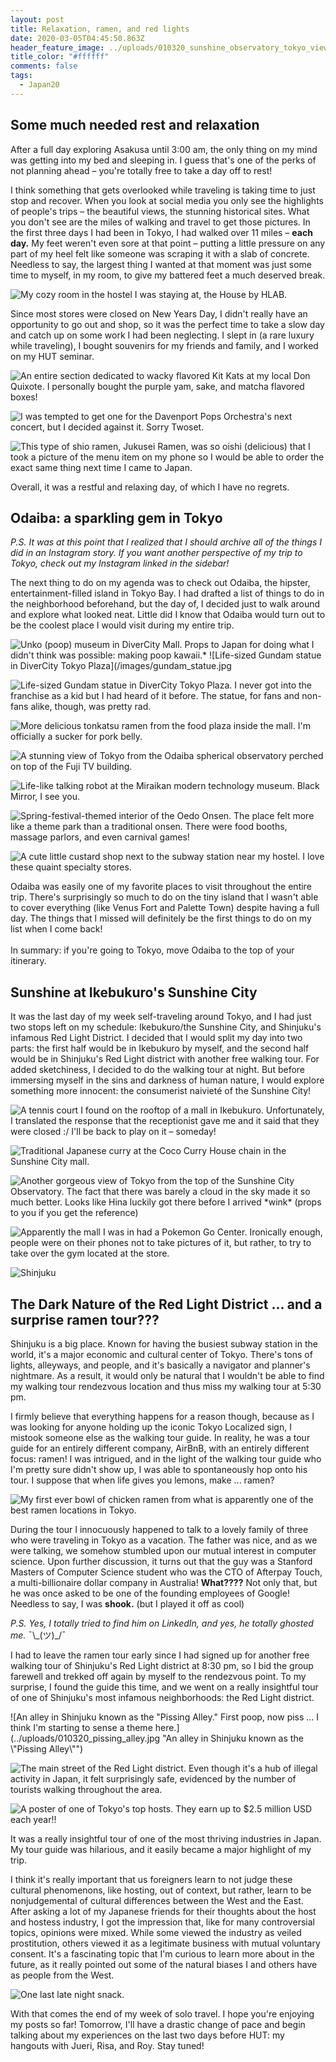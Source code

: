 ```yaml
---
layout: post
title: Relaxation, ramen, and red lights
date: 2020-03-05T04:45:50.863Z
header_feature_image: ../uploads/010320_sunshine_observatory_tokyo_view.jpg
title_color: "#ffffff"
comments: false
tags:
  - Japan20
---
```

## Some much needed rest and relaxation

After a full day exploring Asakusa until 3:00 am, the only thing on my mind was getting into my bed and sleeping in. I guess that's one of the perks of not planning ahead – you're totally free to take a day off to rest!

I think something that gets overlooked while traveling is taking time to just stop and recover. When you look at social media you only see the highlights of people's trips – the beautiful views, the stunning historical sites. What you don't see are the miles of walking and travel to get those pictures. In the first three days I had been in Tokyo, I had walked over 11 miles – **each day.** My feet weren't even sore at that point – putting a little pressure on any part of my heel felt like someone was scraping it with a slab of concrete. Needless to say, the largest thing I wanted at that moment was just some time to myself, in my room, to give my battered feet a much deserved break.

![My cozy room in the hostel I was staying at, the House by HLAB.](../uploads/010320_house_by_hlab_room.jpg "My cozy room in the hostel I was staying at, the House by HLAB")

Since most stores were closed on New Years Day, I didn't really have an opportunity to go out and shop, so it was the perfect time to take a slow day and catch up on some work I had been neglecting. I slept in (a rare luxury while traveling), I bought souvenirs for my friends and family, and I worked on my HUT seminar.

![An entire section dedicated to wacky flavored Kit Kats at my local Don Quixote. I personally bought the purple yam, sake, and matcha flavored boxes!](../uploads/010120_kit_kats.jpg "A variety of different flavored Kit Kats at my local Don Quixote")

![I was tempted to get one for the Davenport Pops Orchestra's next concert, but I decided against it. Sorry Twoset.](../uploads/010120_rubber_chickens.jpg "Rubber chickens at Don Quixote")

![This type of shio ramen, Jukusei Ramen, was so oishi (delicious) that I took a picture of the menu item on my phone so I would be able to order the exact same thing next time I came to Japan.](../uploads/010120_shio_ramen.jpg "Special New -Jukusei Ramen")

Overall, it was a restful and relaxing day, of which I have no regrets.

## Odaiba: a sparkling gem in Tokyo

*P.S. It was at this point that I realized that I should archive all of the things I did in an Instagram story. If you want another perspective of my trip to Tokyo, check out my Instagram linked in the sidebar!*

The next thing to do on my agenda was to check out Odaiba, the hipster, entertainment-filled island in Tokyo Bay. I had drafted a list of things to do in the neighborhood beforehand, but the day of, I decided just to walk around and explore what looked neat. Little did I know that Odaiba would turn out to be the coolest place I would visit during my entire trip.

![Unko (poop) museum in DiverCity Mall. Props to Japan for doing what I didn't think was possible: making poop kawaii.*  ![Life-sized Gundam statue in DiverCity Tokyo Plaza](/images/gundam_statue.jpg](../uploads/010220_unko_museum.jpg "Unko (poop) museum in DiverCity Mall, Tokyo")

![Life-sized Gundam statue in DiverCity Tokyo Plaza. I never got into the franchise as a kid but I had heard of it before. The statue, for fans and non-fans alike, though, was pretty rad.](../uploads/010220_gundam_statue.jpg "Life-sized Gundam statue in DiverCity Tokyo Plaza")

![More delicious tonkatsu ramen from the food plaza inside the mall. I'm officially a sucker for pork belly.](../uploads/010220_divercity_tokyo_ramen.jpg "Delicious tonkatsu ramen from the food plaza in the DiverCity Tokyo mall")

![A stunning view of Tokyo from the Odaiba spherical observatory perched on top of the Fuji TV building.](../uploads/010220_odaiba_observatory_view.jpg "View of Tokyo from the Odaiba observatory")

![Life-like talking robot at the Miraikan modern technology museum. Black Mirror, I see you.](../uploads/010220_mraikan_talking_robot.jpg "Life-like talking robot at the Miraikan modern technology museum")

![Spring-festival-themed interior of the Oedo Onsen. The place felt more like a theme park than a traditional onsen. There were food booths, massage parlors, and even carnival games!](../uploads/010220_oedo_onsen_interior.jpg "Spring-festival themed interior of the Oedo Onsen.")

![A cute little custard shop next to the subway station near my hostel. I love these quaint specialty stores.](../uploads/010220_custard_shop_full.jpg "A cute little custard shop near my hostel.")

Odaiba was easily one of my favorite places to visit throughout the entire trip. There's surprisingly so much to do on the tiny island that I wasn't able to cover everything (like Venus Fort and Palette Town) despite having a full day. The things that I missed will definitely be the first things to do on my list when I come back!\
\
In summary: if you're going to Tokyo, move Odaiba to the top of your itinerary.

## Sunshine at Ikebukuro's Sunshine City

It was the last day of my week self-traveling around Tokyo, and I had just two stops left on my schedule: Ikebukuro/the Sunshine City, and Shinjuku's infamous Red Light District. I decided that I would split my day into two parts: the first half would be in Ikebukuro by myself, and the second half would be in Shinjuku's Red Light district with another free walking tour. For added sketchiness, I decided to do the walking tour at night. But before immersing myself in the sins and darkness of human nature, I would explore something more innocent: the consumerist naivieté of the Sunshine City!

![A tennis court I found on the rooftop of a mall in Ikebukuro. Unfortunately, I translated the response that the receptionist gave me and it said that they were closed :/ I'll be back to play on it – someday!](../uploads/010320_sunshine_city_rooftop_tennis_court.jpg "A tennis court on the rooftop of a mall in Ikebukuro")

![Traditional Japanese curry at the Coco Curry House chain in the Sunshine City mall.](../uploads/010320_coco_curry.jpg "Curry at Coco Curry House in the Sunshine City mall")

![Another gorgeous view of Tokyo from the top of the Sunshine City Observatory. The fact that there was barely a cloud in the sky made it so much better. Looks like Hina luckily got there before I arrived \*wink\* (props to you if you get the reference)](../uploads/010320_sunshine_observatory_tokyo_view.jpg "Another view of Tokyo from the top of the Sunshine City Observatory")

![Apparently the mall I was in had a Pokemon Go Center. Ironically enough, people were on their phones not to take pictures of it, but rather, to try to take over the gym located at the store.](../uploads/010320_pokemon_go_center.jpg "Pokemon Go Center in the middle of the mall")

![](../uploads/010320_shinjuku.jpg "Shinjuku")

## The Dark Nature of the Red Light District ... and a surprise ramen tour???

Shinjuku is a big place. Known for having the busiest subway station in the world, it's a major economic and cultural center of Tokyo. There's tons of lights, alleyways, and people, and it's basically a navigator and planner's nightmare. As a result, it would only be natural that I wouldn't be able to find my walking tour rendezvous location and thus miss my walking tour at 5:30 pm. 

I firmly believe that everything happens for a reason though, because as I was looking for anyone holding up the iconic Tokyo Localized sign, I mistook someone else as the walking tour guide. In reality, he was a tour guide for an entirely different company, AirBnB, with an entirely different focus: ramen! I was intrigued, and in the light of the walking tour guide who I'm pretty sure didn't show up, I was able to spontaneously hop onto his tour. I suppose that when life gives you lemons, make ... ramen?

![My first ever bowl of chicken ramen from what is apparently one of the best ramen locations in Tokyo.](../uploads/010320_ramen_tour_ramen.jpg "The first bowl of ramen I had on the tour")

During the tour I innocuously happened to talk to a lovely family of three who were traveling in Tokyo as a vacation. The father was nice, and as we were talking, we somehow stumbled upon our mutual interest in computer science. Upon further discussion, it turns out that the guy was a Stanford Masters of Computer Science student who was the CTO of Afterpay Touch, a multi-billionaire dollar company in Australia! **What????** Not only that, but he was once asked to be one of the founding employees of Google! Needless to say, I was **shook.** (but I played it off as cool)

*P.S. Yes, I totally tried to find him on LinkedIn, and yes, he totally ghosted me.* ¯\\_(ツ)\_/¯

I had to leave the ramen tour early since I had signed up for another free walking tour of Shinjuku's Red Light district  at 8:30 pm, so I bid the group farewell and trekked off again by myself to the rendezvous point. To my surprise, I found the guide this time, and we went on a really insightful tour of one of Shinjuku's most infamous neighborhoods: the Red Light district.

![An alley in Shinjuku known as the "Pissing Alley." First poop, now piss ... I think I'm starting to sense a theme here.](../uploads/010320_pissing_alley.jpg "An alley in Shinjuku known as the \\"Pissing Alley\\"")

![The main street of the Red Light district. Even though it's a hub of illegal activity in Japan, it felt surprisingly safe, evidenced by the number of tourists walking throughout the area.](../uploads/010320_red_light_district.jpg "The main street of the red light district")

![A poster of one of Tokyo's top hosts. They earn up to $2.5 million USD each year!!](../uploads/010320_red_light_district_host.jpg "A poster of one of Tokyo's top hosts")

It was a really insightful tour of one of the most thriving industries in Japan. My tour guide was hilarious, and it easily became a major highlight of my trip.

I think it's really important that us foreigners learn to not judge these cultural phenomenons, like hosting, out of context, but rather, learn to be nonjudgemental of cultural differences between the West and the East. After asking a lot of my Japanese friends for their thoughts about the host and hostess industry, I got the impression that, like for many controversial topics, opinions were mixed. While some viewed the industry as veiled prostitution, others viewed it as a legitimate business with mutual voluntary consent. It's a fascinating topic that I'm curious to learn more about in the future, as it really pointed out some of the natural biases I and others have as people from the West. 

![One last late night snack.](../uploads/010220_custard_shop_full.jpg "Custard shop near my hostel")

With that comes the end of my week of solo travel. I hope you're enjoying my posts so far! Tomorrow, I'll have a drastic change of pace and begin talking about my experiences on the last two days before HUT: my hangouts with Jueri, Risa, and Roy. Stay tuned!